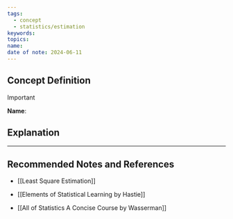 ```yaml
---
tags:
  - concept
  - statistics/estimation
keywords: 
topics: 
name: 
date of note: 2024-06-11
---
```


## Concept Definition

>[!important]
>**Name**: 



## Explanation





-----------
##  Recommended Notes and References

- [[Least Square Estimation]]



- [[Elements of Statistical Learning by Hastie]]
- [[All of Statistics A Concise Course by Wasserman]]